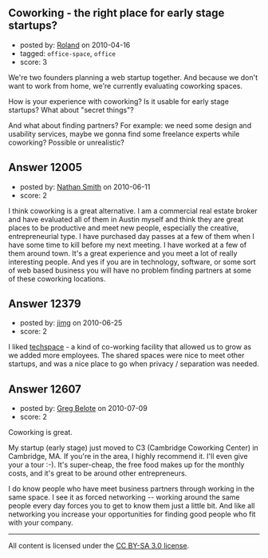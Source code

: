 ## Coworking - the right place for early stage startups?

- posted by: [Roland](https://stackexchange.com/users/-1/3080-roland) on 2010-04-16
- tagged: `office-space`, `office`
- score: 3

We're two founders planning a web startup together. And because we don't want to work from home, we're currently evaluating coworking spaces. 

How is your experience with coworking? 
Is it usable for early stage startups? 
What about "secret things"?

And what about finding partners? For example: we need some design and usability services, maybe we gonna find some freelance experts while coworking? Possible or unrealistic?


## Answer 12005

- posted by: [Nathan Smith](https://stackexchange.com/users/-1/2311-nathan-smith) on 2010-06-11
- score: 2

I think coworking is a great alternative.  I am a commercial real estate broker and have evaluated all of them in Austin myself and think they are great places to be productive and meet new people, especially the creative, entrepreneurial type.  I have purchased day passes at a few of them when I have some time to kill before my next meeting.  I have worked at a few of them around town.  It's a great experience and you meet a lot of really interesting people.  And yes if you are in technology, software, or some sort of web based business you will have no problem finding partners at some of these coworking locations.


## Answer 12379

- posted by: [jimg](https://stackexchange.com/users/-1/2380-jimg) on 2010-06-25
- score: 2

<p>I liked <a href="http://techspace.com/" rel="nofollow">techspace</a> - a kind of co-working facility that allowed us to grow as we added more employees. The shared spaces were nice to meet other startups, and was a nice place to go when privacy / separation was needed.</p>



## Answer 12607

- posted by: [Greg Belote](https://stackexchange.com/users/-1/837-greg-belote) on 2010-07-09
- score: 2

Coworking is great.

My startup (early stage) just moved to C3 (Cambridge Coworking Center) in Cambridge, MA. If you're in the area, I highly recommend it. I'll even give your a tour :-). It's super-cheap, the free food makes up for the monthly costs, and it's great to be around other entrepreneurs.

I do know people who have meet business partners through working in the same space. I see it as forced networking -- working around the same people every day forces you to get to know them just a little bit. And like all networking you increase your opportunities for finding good people who fit with your company.



---

All content is licensed under the [CC BY-SA 3.0 license](https://creativecommons.org/licenses/by-sa/3.0/).
